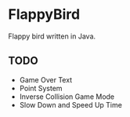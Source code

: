 # FlappyBird
Flappy bird written in Java.
## TODO
- Game Over Text
- Point System
- Inverse Collision Game Mode
- Slow Down and Speed Up Time
